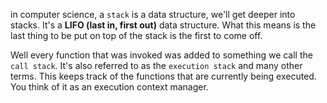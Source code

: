 in computer science, a `stack` is a data structure, we'll get deeper into stacks. It's a **LIFO (last in, first out)** data structure. What this means is the last thing to be put on top of the stack is the first to come off.

Well every function that was invoked was added to something we call the `call stack`. It's also referred to as the `execution stack` and many other terms. This keeps track of the functions that are currently being executed. You think of it as an execution context manager.
